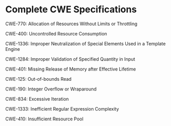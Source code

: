 

# Complete CWE Specifications

CWE-770: Allocation of Resources Without Limits or Throttling

CWE-400: Uncontrolled Resource Consumption

CWE-1336: Improper Neutralization of Special Elements Used in a Template Engine

CWE-1284: Improper Validation of Specified Quantity in Input

CWE-401: Missing Release of Memory after Effective Lifetime

CWE-125: Out-of-bounds Read

CWE-190: Integer Overflow or Wraparound

CWE-834: Excessive Iteration

CWE-1333: Inefficient Regular Expression Complexity

CWE-410: Insufficient Resource Pool